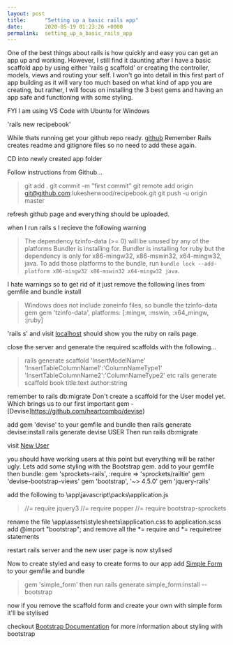 ```yaml
---
layout: post
title:      "Setting up a basic rails app"
date:       2020-05-19 01:23:26 +0000
permalink:  setting_up_a_basic_rails_app
---
```



One of the best things about rails is how quickly and easy you can get an app up and working. However, I still find it daunting after I have a basic scaffold app by using either 'rails g scaffold' or creating the controller, models, views and routing your self.  I won't go into detail in this first part of app building as it will vary too much based on what kind of app you are creating, but rather, I will focus on installing the 3 best gems and having an app safe and functioning with some styling.

FYI I am using VS Code with Ubuntu for Windows

'rails new recipebook'

While thats running get your github repo ready.  [github](https://github.com/new) 
Remember Rails creates readme and gitignore files so no need to add these again.

CD into newly created app folder

Follow instructions from Github...

> git add .
> git commit -m "first commit"
> git remote add origin git@github.com:lukesherwood/recipebook.git
> git push -u origin master

refresh github page and everything should be uploaded.

when I run rails s I recieve the following warning

> The dependency tzinfo-data (>= 0) will be unused by any of the platforms Bundler is installing for. Bundler is installing for ruby but the dependency is only for x86-mingw32, x86-mswin32, x64-mingw32, java. To add those platforms to the bundle, run `bundle lock --add-platform x86-mingw32 x86-mswin32 x64-mingw32 java`.

I hate warnings so to get rid of it just remove the following lines from gemfile and bundle install

>  Windows does not include zoneinfo files, so bundle the tzinfo-data gem
gem 'tzinfo-data', platforms: [:mingw, :mswin, :x64_mingw, :jruby]

'rails s' and visit [localhost](http://localhost:3000/) should show you the ruby on rails page.

close the server and generate the required scaffolds with the following...

> rails generate scaffold 'InsertModelName' 'InsertTableColumnName1':'ColumnNameType1'  'InsertTableColumnName2':'ColumnNameType2' etc
> rails generate scaffold book title:text author:string

remember to rails db:migrate
Don't create a scaffold for the User model yet. Which brings us to our first important gem - [Devise]https://github.com/heartcombo/devise)

add gem 'devise' to your gemfile and bundle
then rails generate devise:install
rails generate devise USER
Then run rails db:migrate

visit [New User](http://localhost:3000/users/sign_up)

you should have working users at this point but everything will be rather ugly. Lets add some styling with the Bootstrap gem.
add to your gemfile then bundle:
gem 'sprockets-rails', :require => 'sprockets/railtie'
gem 'devise-bootstrap-views'
gem 'bootstrap', '~> 4.5.0'
gem 'jquery-rails'

add the following to \app\javascript\packs\application.js

> //= require jquery3
//= require popper
//= require bootstrap-sprockets

rename the file \app\assets\stylesheets\application.css to application.scss
add @import "bootstrap";  and remove all the *= require and *= requiretree statements

restart rails server and the new user page is now stylised

Now to create styled and easy to create forms  to our app add [Simple Form](https://github.com/heartcombo/simple_form) to your gemfile and bundle 
> gem 'simple_form'
then run rails generate simple_form:install --bootstrap

now if you remove the scaffold form and create your own with simple form it'll be stylised

checkout [Bootstrap Documentation](https://getbootstrap.com/docs/4.5/getting-started/introduction/) for more information about styling with bootstrap








